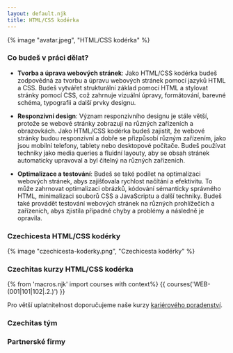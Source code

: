 ```yaml
---
layout: default.njk
title: HTML/CSS kodérka
---
```


{% image "avatar.jpeg", "HTML/CSS kodérka" %}

### Co budeš v práci dělat?
- **Tvorba a úprava webových stránek**: Jako HTML/CSS kodérka budeš zodpovědná za tvorbu a úpravu webových stránek pomocí jazyků HTML a CSS. Budeš vytvářet strukturální základ pomocí HTML a stylovat stránky pomocí CSS, což zahrnuje vizuální úpravy, formátování, barevné schéma, typografii a další prvky designu.

- **Responzivní design**: Význam responzivního designu je stále větší, protože se webové stránky zobrazují na různých zařízeních a obrazovkách. Jako HTML/CSS kodérka budeš zajistit, že webové stránky budou responzivní a dobře se přizpůsobí různým zařízením, jako jsou mobilní telefony, tablety nebo desktopové počítače. Budeš používat techniky jako media queries a fluidní layouty, aby se obsah stránek automaticky upravoval a byl čitelný na různých zařízeních.

- **Optimalizace a testování**: Budeš se také podílet na optimalizaci webových stránek, abys zajišťovala rychlost načítání a efektivitu. To může zahrnovat optimalizaci obrázků, kódování sémanticky správného HTML, minimalizaci souborů CSS a JavaScriptu a další techniky. Budeš také provádět testování webových stránek na různých prohlížečích a zařízeních, abys zjistila případné chyby a problémy a následně je opravila.

### Czechicesta HTML/CSS kodérky
{% image "czechicesta-koderky.png", "Czechicesta kodérky" %}

### Czechitas kurzy HTML/CSS kodérka
{% from 'macros.njk' import courses with context%}
{{ courses('WEB-(001|101|102|.2.)') }}

Pro větší uplatnitelnost doporučujeme naše kurzy [kariérového poradenství](/it-v-praxi/karierove-poradenstvi/).

### Czechitas tým

### Partnerské firmy
